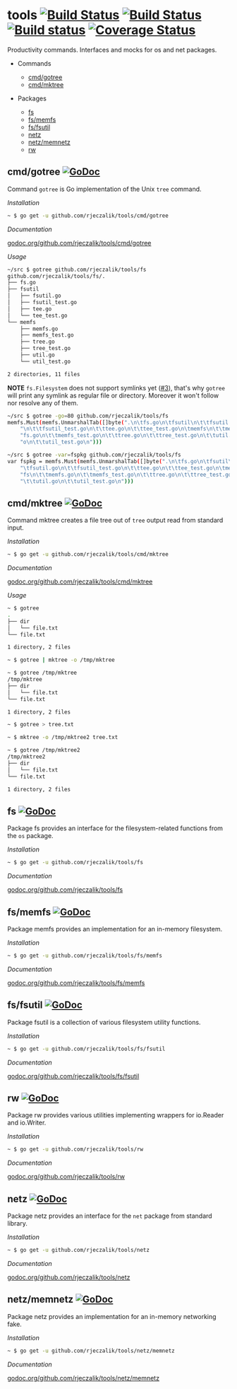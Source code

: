 tools [![Build Status](https://travis-ci.org/rjeczalik/tools.png?branch=master)](https://travis-ci.org/rjeczalik/tools "linux_amd64") [![Build Status](https://travis-ci.org/rjeczalik/tools.png?branch=osx)](https://travis-ci.org/rjeczalik/tools "darwin_amd64") [![Build status](https://ci.appveyor.com/api/projects/status/2p6hms7nuantflwb)](https://ci.appveyor.com/project/rjeczalik/tools-161 "windows_amd64") [![Coverage Status](https://coveralls.io/repos/rjeczalik/tools/badge.png?branch=master)](https://coveralls.io/r/rjeczalik/tools?branch=master)
=====

Productivity commands. Interfaces and mocks for os and net packages. 

* Commands
  * [cmd/gotree](README.md#cmdgotree-)
  * [cmd/mktree](README.md#cmdmktree-)

* Packages
  * [fs](README.md#fs-)
  * [fs/memfs](README.md#fsmemfs-)
  * [fs/fsutil](README.md#fsfsutil-)
  * [netz](README.md#netz-)
  * [netz/memnetz](README.md#netzmemnetz-)
  * [rw](README.md#rw-)

## cmd/gotree [![GoDoc](https://godoc.org/github.com/rjeczalik/tools/cmd/gotree?status.png)](https://godoc.org/github.com/rjeczalik/tools/cmd/gotree)

Command `gotree` is Go implementation of the Unix `tree` command.

*Installation*

```bash
~ $ go get -u github.com/rjeczalik/tools/cmd/gotree
```

*Documentation*

[godoc.org/github.com/rjeczalik/tools/cmd/gotree](http://godoc.org/github.com/rjeczalik/tools/cmd/gotree)

*Usage*

```bash
~/src $ gotree github.com/rjeczalik/tools/fs
github.com/rjeczalik/tools/fs/.
├── fs.go
├── fsutil
│   ├── fsutil.go
│   ├── fsutil_test.go
│   ├── tee.go
│   └── tee_test.go
└── memfs
    ├── memfs.go
    ├── memfs_test.go
    ├── tree.go
    ├── tree_test.go
    ├── util.go
    └── util_test.go

2 directories, 11 files
```

**NOTE** `fs.Filesystem` does not support symlinks yet ([#3](https://github.com/rjeczalik/tools/issues/3)), that's why `gotree` will print any symlink as regular file or directory. Moreover it won't follow nor resolve any of them.

```bash
~/src $ gotree -go=80 github.com/rjeczalik/tools/fs
memfs.Must(memfs.UnmarshalTab([]byte(".\n\tfs.go\n\tfsutil\n\t\tfsutil.go" +
	"\n\t\tfsutil_test.go\n\t\ttee.go\n\t\ttee_test.go\n\tmemfs\n\t\tmem" +
	"fs.go\n\t\tmemfs_test.go\n\t\ttree.go\n\t\ttree_test.go\n\t\tutil.g" +
	"o\n\t\tutil_test.go\n")))
```
```bash
~/src $ gotree -var=fspkg github.com/rjeczalik/tools/fs
var fspkg = memfs.Must(memfs.UnmarshalTab([]byte(".\n\tfs.go\n\tfsutil\n\t" +
	"\tfsutil.go\n\t\tfsutil_test.go\n\t\ttee.go\n\t\ttee_test.go\n\tmem" +
	"fs\n\t\tmemfs.go\n\t\tmemfs_test.go\n\t\ttree.go\n\t\ttree_test.go\n" +
	"\t\tutil.go\n\t\tutil_test.go\n")))
```

## cmd/mktree [![GoDoc](https://godoc.org/github.com/rjeczalik/tools/cmd/mktree?status.png)](https://godoc.org/github.com/rjeczalik/tools/cmd/mktree)

Command mktree creates a file tree out of `tree` output read from standard input.

*Installation*

```bash
~ $ go get -u github.com/rjeczalik/tools/cmd/mktree
```

*Documentation*

[godoc.org/github.com/rjeczalik/tools/cmd/mktree](http://godoc.org/github.com/rjeczalik/tools/cmd/mktree)

*Usage*

```bash
~ $ gotree
.
├── dir
│   └── file.txt
└── file.txt

1 directory, 2 files

~ $ gotree | mktree -o /tmp/mktree

~ $ gotree /tmp/mktree
/tmp/mktree
├── dir
│   └── file.txt
└── file.txt

1 directory, 2 files
```
```bash
~ $ gotree > tree.txt

~ $ mktree -o /tmp/mktree2 tree.txt

~ $ gotree /tmp/mktree2
/tmp/mktree2
├── dir
│   └── file.txt
└── file.txt

1 directory, 2 files
```

## fs [![GoDoc](https://godoc.org/github.com/rjeczalik/tools/fs?status.png)](https://godoc.org/github.com/rjeczalik/tools/fs)

Package fs provides an interface for the filesystem-related functions from the `os` package.

*Installation*

```bash
~ $ go get -u github.com/rjeczalik/tools/fs
```

*Documentation*

[godoc.org/github.com/rjeczalik/tools/fs](http://godoc.org/github.com/rjeczalik/tools/fs)

## fs/memfs [![GoDoc](https://godoc.org/github.com/rjeczalik/tools/fs/memfs?status.png)](https://godoc.org/github.com/rjeczalik/tools/fs/memfs)

Package memfs provides an implementation for an in-memory filesystem.

*Installation*

```bash
~ $ go get -u github.com/rjeczalik/tools/fs/memfs
```

*Documentation*

[godoc.org/github.com/rjeczalik/tools/fs/memfs](http://godoc.org/github.com/rjeczalik/tools/fs/memfs)

## fs/fsutil [![GoDoc](https://godoc.org/github.com/rjeczalik/fs/tools/fsutil?status.png)](https://godoc.org/github.com/rjeczalik/tools/fs/fsutil)

Package fsutil is a collection of various filesystem utility functions.

*Installation*

```bash
~ $ go get -u github.com/rjeczalik/tools/fs/fsutil
```

*Documentation*

[godoc.org/github.com/rjeczalik/tools/fs/fsutil](http://godoc.org/github.com/rjeczalik/tools/fs/fsutil)

## rw [![GoDoc](https://godoc.org/github.com/rjeczalik/tools/rw?status.png)](https://godoc.org/github.com/rjeczalik/tools/rw)

Package rw provides various utilities implementing wrappers for io.Reader and io.Writer.

*Installation*

```bash
~ $ go get -u github.com/rjeczalik/tools/rw
```

*Documentation*

[godoc.org/github.com/rjeczalik/tools/rw](http://godoc.org/github.com/rjeczalik/tools/rw)

## netz [![GoDoc](https://godoc.org/github.com/rjeczalik/tools/netz?status.png)](https://godoc.org/github.com/rjeczalik/tools/netz)

Package netz provides an interface for the `net` package from standard library.

*Installation*

```bash
~ $ go get -u github.com/rjeczalik/tools/netz
```

*Documentation*

[godoc.org/github.com/rjeczalik/tools/netz](http://godoc.org/github.com/rjeczalik/tools/netz)

## netz/memnetz [![GoDoc](https://godoc.org/github.com/rjeczalik/tools/netz/memnetz?status.png)](https://godoc.org/github.com/rjeczalik/tools/netz/memnetz)

Package netz provides an implementation for an in-memory networking fake.

*Installation*

```bash
~ $ go get -u github.com/rjeczalik/tools/netz/memnetz
```

*Documentation*

[godoc.org/github.com/rjeczalik/tools/netz/memnetz](http://godoc.org/github.com/rjeczalik/tools/netz/memnetz)

